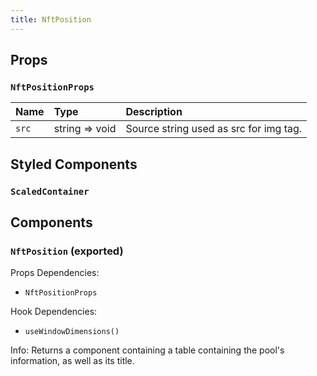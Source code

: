 ```yaml
---
title: NftPosition
---
```


## Props

### `NftPositionProps`

| Name | Type | Description                                                          |
| :--- | :--- | :------------------------------------------------------------------- |
| `src` | string => void | Source string used as src for img tag.

## Styled Components

### `ScaledContainer`

## Components

### `NftPosition` (exported)

Props Dependencies:
- `NftPositionProps`

Hook Dependencies:
- `useWindowDimensions()`

Info: Returns a component containing a table containing the pool's information, as well as its title.